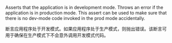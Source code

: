 Asserts that the application is in development mode. Throws an error if the application is in
production mode. This assert can be used to make sure that there is no dev-mode code invoked in
the prod mode accidentally.

断言应用程序处于开发模式。如果应用程序处于生产模式，则抛出错误。该断言可用于确保在生产模式下不会意外调用开发模式代码。